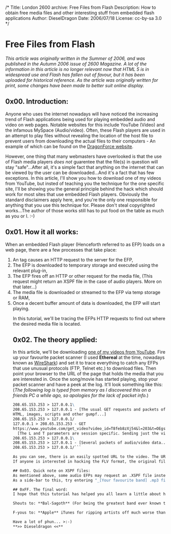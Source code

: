 /*
Title: London 2600 archive: Free Files from Flash
Description: How to obtain free media files and other interesting stuff from embedded flash applications
Author: DieselDragon
Date: 2006/07/18
License: cc-by-sa 3.0
*/

# Free Files from Flash
_This article was originally written in the Summer of 2006, and was published in the Autumn 2006 issue of 2600 Magazine. A lot of the information in this article is no longer relevant now that HTML 5 is in widespread use and Flash has fallen out of favour, but it has been uploaded for historical reference. As the article was originally written for print, some changes have been made to better suit online display._ 

## 0x00. Introduction:
Anyone who uses the internet nowadays will have noticed the increasing trend of Flash applications being used for playing embedded audio and video on web pages. Notable websites for this include YouTube (Video) and the infamous MySpace (Audio/video). Often, these Flash players are used in an attempt to play files without revealing the location of the host file to prevent users from downloading the actual files to their computers - An example of which can be found on the [DragonForce website](https://www.dragonforce.com).

However, one thing that many webmasters have overlooked is that the use of Flash media players _does not_ guarentee that the file(s) in question will stay "safe"...After all, it's a simple fact that anything on the internet that can be viewed by the user can be downloaded...And it's a fact that has few exceptions. In this article, I'll show you how to download one of my videos from YouTube, but insted of teaching you the technique for the one specific site, I'll be showing you the general principle behind the hack which should work for most sites that use embedded Flash players. Obviously the standard disclaimers apply here, and you're the only one responsible for anything that you use this technique for. Please don't steal copyrighted works...The author of those works still has to put food on the table as much as you or I. :-)

## 0x01. How it all works:
When an embedded Flash player (Henceforth referred to as EFP) loads on a web page, there are a few processes that take place:
  1. An <OBJECT> tag causes an HTTP request to the server for the EFP,
  2. The EFP is downloaded to temporary storage and executed using the relevant plug-in,
  3. The EFP fires off an HTTP or other request for the media file, 
(This request might return an XSPF file in the case of audio players. More on that later...)
  4. The media file is downloaded or streamed to the EFP via temp storage or RAM,
  5. Once a decent buffer amount of data is downloaded, the EFP will start playing.

In this tutorial, we'll be tracing the EFPs HTTP requests to find out where the desired media file is located.

## 0x02. The theory applied:
In this article, we'll be downloading [one of my videos from YouTube](https://www.youtube.com/watch?v=T8feb8zXj54). Fire up your favourite packet scanner (I used **Ethereal** at the time, nowadays known as [WireShark](https://wireshark.org)) and set it to trace everything to catch any EFPs that use unusual protocols (FTP, Telnet etc.) to download files. Then point your browser to the URL of the page that holds the media that you are interested in. Once the song/movie has started playing, stop your packet scanner and have a peek at the log. It'll look something like this:
(_The following log is typed from memory as I discovered this on a friends PC a while ago, so apologies for the lack of packet info._)
```127.0.0.1 > 208.65.153.253 - GET https://www.youtube.com/watch?v=T8feb8zXj54  
208.65.153.253 > 127.0.0.1\  
208.65.153.253 > 127.0.0.1 - [The usual GET requests and packets of  
HTML, images, scripts and other gumpf...]  
208.65.153.253 > 127.0.0.1/  
127.0.0.1 > 208.65.153.253 - GET
https://www.youtube.com/get_video?video_id=T8feb8zXj54&l=203&t=OEgsToPDskJ47_l7h9B3isGzSjA9NZmb  
  [The L and T parameters are session specific. Sending just the video_id parameter gives a blank page.]  
208.65.153.253 > 127.0.0.1\  
208.65.153.253 > 127.0.0.1 - [Several packets of audio/video data...]  
208.65.153.253 > 127.0.0.1/```  

As you can see, there is an easily spotted URL to the video. The URL itself may vary from that shown but the theory remains the same: Trace packets, find the URL, download the file. In this case, the video sent down from the YouTube server comes in .FLV (Flash video) format, but sometimes renaming the file with a .WMV (Or whatever) extension might work. Alternatively, there are probabally several FLV file players for download knocking about the internet.
If anyone is interested in hacking the FLV format, the original file in this case was a 320x240 Windows Media format video with MP3 audio at 30fps (I think) if that helps.

## 0x03. Quick note on XSPF files:
As mentioned above, some audio EFPs may request an .XSPF file insted of an .MP3 file. This is actually a bonus as XSPF files are text/xml based audio playlists and can contain references and URLs to many audio files across the internet. Hacking the audio player on [The Dragonforce site](http://www.dragonforce.com) using the above method will demonstrate better what I'm talking about. Check out [XSPF](http://www.xspf.org) for full info and specifications on the format. 
As a side-bar to this, try entering "_[Your favourite band] .mp3 filetype:xspf_" into Google and see what comes up! ;-)

## 0xFF. The final word:
I hope that this tutorial has helped you all learn a little about how Flash Players and the HTTP standard in general work. If you like to download music, please consider using this method (And buy the CD for copyright/royalty purposes of course!) as opposed to Apples iTunes...After all, I'd rather pay my favourite bands much more than a measly $0.03 for each track of theirs that I buy!

Shouts to: **Bal-Sagoth** (For being the greatest band ever known to Metal!), and **Dragonforce** (For providing an excellent example for this article!)

F-yous to: **Apple** iTunes for ripping artists off much worse than bedroom pirates and "_those Hackers_" ever did!

Have a lot of phun... >:-)
**>> Dieseldragon <<**
